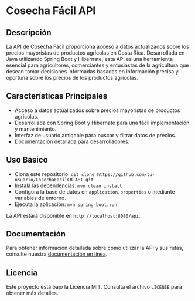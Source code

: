 # Cosecha Fácil API

## Descripción
La API de Cosecha Fácil proporciona acceso a datos actualizados sobre los precios mayoristas de productos agrícolas en Costa Rica. Desarrollada en Java utilizando Spring Boot y Hibernate, esta API es una herramienta esencial para agricultores, comerciantes y entusiastas de la agricultura que desean tomar decisiones informadas basadas en información precisa y oportuna sobre los precios de los productos agrícolas.

## Características Principales
- Acceso a datos actualizados sobre precios mayoristas de productos agrícolas.
- Desarrollada con Spring Boot y Hibernate para una fácil implementación y mantenimiento.
- Interfaz de usuario amigable para buscar y filtrar datos de precios.
- Documentación detallada para desarrolladores.

## Uso Básico
- Clona este repositorio: `git clone https://github.com/tu-usuario/CosechaFacilCR-API.git`
- Instala las dependencias: `mvn clean install`
- Configura la base de datos en `application.properties` o mediante variables de entorno.
- Ejecuta la aplicación: `mvn spring-boot:run`

La API estará disponible en `http://localhost:8080/api`.

## Documentación
Para obtener información detallada sobre cómo utilizar la API y sus rutas, consulte nuestra [documentación en línea](https://github.com/Joseph1799/CosechaFacil-API/blob/master/Documentaci%C3%B3n.md).

## Licencia
Este proyecto está bajo la Licencia MIT. Consulta el archivo `LICENSE` para obtener más detalles.
